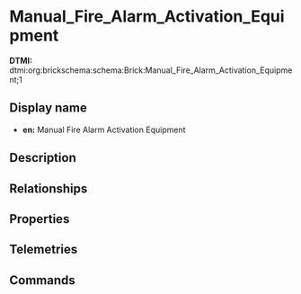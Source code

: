 # Manual_Fire_Alarm_Activation_Equipment
**DTMI:** dtmi:org:brickschema:schema:Brick:Manual_Fire_Alarm_Activation_Equipment;1
## Display name
- **en:** Manual Fire Alarm Activation Equipment
## Description
## Relationships
## Properties
## Telemetries
## Commands
